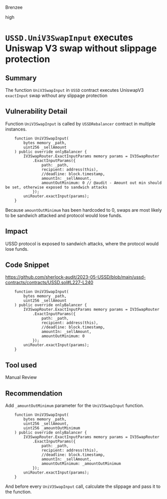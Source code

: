 Brenzee

high

# `USSD.UniV3SwapInput` executes Uniswap V3 swap without slippage protection

## Summary
The function `UniV3SwapInput` in `USSD` contract executes UniswapV3 `exactInput` swap without any slippage protection

## Vulnerability Detail
Function `UniV3SwapInput` is called by `USSDRebalancer` contract in multiple instances.
```solidity
    function UniV3SwapInput(
        bytes memory _path,
        uint256 _sellAmount
    ) public override onlyBalancer {
        IV3SwapRouter.ExactInputParams memory params = IV3SwapRouter
            .ExactInputParams({
                path: _path,
                recipient: address(this),
                //deadline: block.timestamp,
                amountIn: _sellAmount,
                amountOutMinimum: 0 // @audit - Amount out min should be set, otherwise exposed to sandwich attacks
            });
        uniRouter.exactInput(params);
    }
```

Because `amountOutMinimum` has been hardcoded to 0, swaps are most likely to be sandwich attacked and protocol would lose funds.

## Impact
USSD protocol is exposed to sandwich attacks, where the protocol would lose funds.

## Code Snippet
https://github.com/sherlock-audit/2023-05-USSD/blob/main/ussd-contracts/contracts/USSD.sol#L227-L240
```solidity
    function UniV3SwapInput(
        bytes memory _path,
        uint256 _sellAmount
    ) public override onlyBalancer {
        IV3SwapRouter.ExactInputParams memory params = IV3SwapRouter
            .ExactInputParams({
                path: _path,
                recipient: address(this),
                //deadline: block.timestamp,
                amountIn: _sellAmount,
                amountOutMinimum: 0 
            });
        uniRouter.exactInput(params);
    }
```
## Tool used
Manual Review

## Recommendation
Add `_amountOutMinimum` parameter for the `UniV3SwapInput` function.
```solidity
    function UniV3SwapInput(
        bytes memory _path,
        uint256 _sellAmount,
        uint256 _amountOutMinimum
    ) public override onlyBalancer {
        IV3SwapRouter.ExactInputParams memory params = IV3SwapRouter
            .ExactInputParams({
                path: _path,
                recipient: address(this),
                //deadline: block.timestamp,
                amountIn: _sellAmount,
                amountOutMinimum: _amountOutMinimum 
            });
        uniRouter.exactInput(params);
    }
```

And before every `UniV3SwapInput` call, calculate the slippage and pass it to the function.